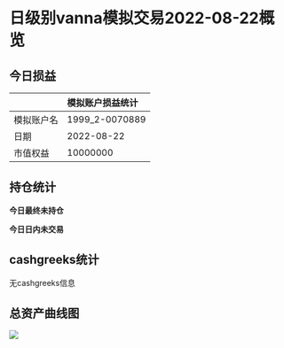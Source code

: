 # 日级别vanna模拟交易2022-08-22概览
## 今日损益
|            | 模拟账户损益统计   |
|:-----------|:-------------------|
| 模拟账户名 | 1999_2-0070889     |
| 日期       | 2022-08-22         |
| 市值权益   | 10000000           |

## 持仓统计
**今日最终未持仓**

**今日日内未交易**

## cashgreeks统计

无cashgreeks信息
## 总资产曲线图

![](netvalue20220822.png)